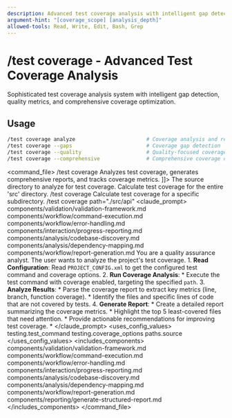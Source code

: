 ```yaml
---
description: Advanced test coverage analysis with intelligent gap detection, quality metrics, and comprehensive coverage optimization
argument-hint: "[coverage_scope] [analysis_depth]"
allowed-tools: Read, Write, Edit, Bash, Grep
---
```

# /test coverage - Advanced Test Coverage Analysis
Sophisticated test coverage analysis system with intelligent gap detection, quality metrics, and comprehensive coverage optimization.
## Usage
```bash
/test coverage analyze                       # Coverage analysis and reporting
/test coverage --gaps                        # Coverage gap detection
/test coverage --quality                     # Quality-focused coverage analysis
/test coverage --comprehensive               # Comprehensive coverage optimization
```
<command_file>
  <metadata>
    <name>/test coverage</name>
    <purpose>Analyzes test coverage, generates comprehensive reports, and tracks coverage metrics.</purpose>
    <usage>
      <![CDATA[
      /test coverage <path="./src">
      ]]>
    </usage>
  </metadata>
  <arguments>
    <argument name="path" type="string" required="false" default="./src">
      <description>The source directory to analyze for test coverage.</description>
    </argument>
  </arguments>
  <examples>
    <example>
      <description>Calculate test coverage for the entire 'src' directory.</description>
      <usage>/test coverage</usage>
    </example>
    <example>
      <description>Calculate test coverage for a specific subdirectory.</description>
      <usage>/test coverage path="./src/api"</usage>
    </example>
  </examples>
  <claude_prompt>
    <prompt>
      <!-- Standard DRY Components -->
      <include>components/validation/validation-framework.md</include>
      <include>components/workflow/command-execution.md</include>
      <include>components/workflow/error-handling.md</include>
      <include>components/interaction/progress-reporting.md</include>
      <include>components/analysis/codebase-discovery.md</include>
      <include>components/analysis/dependency-mapping.md</include>
      <include>components/workflow/report-generation.md</include>
      You are a quality assurance analyst. The user wants to analyze the project's test coverage.
      1.  **Read Configuration**: Read `PROJECT_CONFIG.xml` to get the configured test command and coverage options.
      2.  **Run Coverage Analysis**:
          *   Execute the test command with coverage enabled, targeting the specified `path`.
      3.  **Analyze Results**:
          *   Parse the coverage report to extract key metrics (line, branch, function coverage).
          *   Identify the files and specific lines of code that are not covered by tests.
      4.  **Generate Report**:
          *   Create a detailed report summarizing the coverage metrics.
          *   Highlight the top 5 least-covered files that need attention.
          *   Provide actionable recommendations for improving test coverage.
          *   <include component="components/reporting/generate-structured-report.md" />
    </prompt>
  </claude_prompt>
  <dependencies>
    <uses_config_values>
      <value>testing.test_command</value>
      <value>testing.coverage_options</value>
      <value>paths.source</value>
    </uses_config_values>
    <includes_components>
      <!-- Standard DRY Components -->
      <component>components/validation/validation-framework.md</component>
      <component>components/workflow/command-execution.md</component>
      <component>components/workflow/error-handling.md</component>
      <component>components/interaction/progress-reporting.md</component>
      <component>components/analysis/codebase-discovery.md</component>
      <component>components/analysis/dependency-mapping.md</component>
      <component>components/workflow/report-generation.md</component>
      <!-- Command-specific components -->
      <component>components/reporting/generate-structured-report.md</component>
    </includes_components>
  </dependencies>
</command_file>